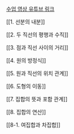
<a href="https://www.youtube.com/playlist?list=PLZbiDKYSrfMAQX4CsuOI1cudbyMpheSH-">수업 영상 유튜브 링크</a>


[[1. 선분의 내분]]


[[2. 두 직선의 평행과 수직]]


[[3. 점과 직선 사이의 거리]]


[[4. 원의 방정식]]


[[5. 원과 직선의 위치 관계]]


[[6. 도형의 이동]]


[[7. 집합의 뜻과 포함 관계]]


[[8. 집합의 연산]]


[[8-1. 여집합과 차집합]]


